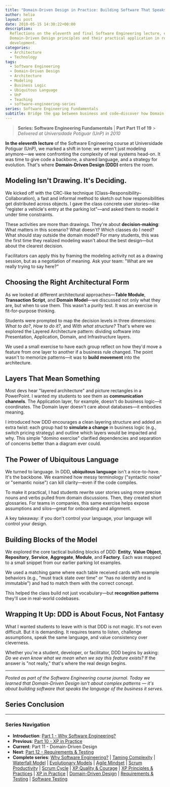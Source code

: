 ```yaml
---
title: "Domain-Driven Design in Practice: Building Software That Speaks Business"
author: helio
layout: post
date: 2010-05-15 14:30:22+00:00
description:
  Reflections on the eleventh and final Software Engineering lecture, exploring
  Domain-Driven Design principles and their practical application in real-world software
  development.
categories:
  - Architecture
  - Technology
tags:
  - Software Engineering
  - Domain-Driven Design
  - Architecture
  - Modeling
  - Business Logic
  - Ubiquitous Language
  - UnP
  - Teaching
  - software-engineering-series
series: Software Engineering Fundamentals
subtitle: Bridge the gap between business and code—discover how Domain-Driven Design creates shared language, models complex business rules, and builds software that truly reflects real-world domains
---
```


> **Series: Software Engineering Fundamentals** | **Part Part 11 of 19** > _Delivered at Universidade Potiguar (UnP) in 2010_

**In the eleventh lecture** of the Software Engineering course at Universidade Potiguar (UnP), we marked a shift in tone: we weren't just modeling anymore—we were confronting the complexity of real systems head-on. It was time to give code a backbone, a shared language, and a strategy for evolution. That's where **Domain-Driven Design (DDD)** enters the room.

## Modeling Isn't Drawing. It's Deciding.

We kicked off with the CRC-like technique (Class–Responsibility–Collaboration), a fast and informal method to sketch out how responsibilities get distributed across objects. I gave the class concrete user stories—like "register a vehicle's entry at the parking lot"—and asked them to model it under time constraints.

These activities are more than drawings. They're about **decision-making**: What matters in this scenario? What doesn't? Which classes do I need? What should stay outside the domain model? For many students, this was the first time they realized modeling wasn't about the best design—but about the clearest decision.

Facilitators can apply this by framing the modeling activity not as a drawing session, but as a negotiation of meaning. Ask your team: "What are we really trying to say here?"

## Choosing the Right Architectural Form

As we looked at different architectural approaches—**Table Module**, **Transaction Script**, and **Domain Model**—we discussed not only what they are, but when to use them. This wasn't a purity test. It was an exercise in fit-for-purpose thinking.

Students were prompted to map the decision levels in three dimensions: _What to do?_, _How to do it?_, and _With what structure?_ That's where we explored the Layered Architecture pattern: dividing software into Presentation, Application, Domain, and Infrastructure layers.

We used a small exercise to have each group reflect on how they'd move a feature from one layer to another if a business rule changed. The point wasn't to memorize patterns—it was to **build movement** into the architecture.

## Layers That Mean Something

Most devs hear "layered architecture" and picture rectangles in a PowerPoint. I wanted my students to see them as **communication channels**. The Application layer, for example, doesn't do business logic—it coordinates. The Domain layer doesn't care about databases—it embodies meaning.

I introduced how DDD encourages a clean layering structure and added an extra twist: each group had to **simulate a change** in business logic (e.g., switch pricing strategy) and outline which layers would be impacted and why. This simple "domino exercise" clarified dependencies and separation of concerns better than a diagram ever could.

## The Power of Ubiquitous Language

We turned to language. In DDD, **ubiquitous language** isn't a nice-to-have. It's the backbone. We examined how messy terminology ("syntactic noise" or "semantic noise") can kill clarity—even if the code compiles.

To make it practical, I had students rewrite user stories using more precise nouns and verbs pulled from domain discussions. Then, they created short glossaries. For teams in companies, this same exercise helps expose assumptions and silos—great for onboarding and alignment.

A key takeaway: if you don't control your language, your language will control your design.

## Building Blocks of the Model

We explored the core tactical building blocks of DDD: **Entity**, **Value Object**, **Repository**, **Service**, **Aggregate**, **Module**, and **Factory**. Each was mapped to a small snippet from our earlier parking lot examples.

We used a matching game where each table received cards with example behaviors (e.g., "must track state over time" or "has no identity and is immutable") and had to match them with the correct concept.

This helped the class build not just vocabulary—but **recognition patterns** they'll use in real-world codebases.

## Wrapping It Up: DDD is About Focus, Not Fantasy

What I wanted students to leave with is that DDD is not magic. It's not even difficult. But it is demanding. It requires teams to listen, challenge assumptions, speak the same language, and value consistency over cleverness.

Whether you're a student, developer, or facilitator, DDD begins by asking: _Do we even know what we mean when we say this feature exists?_ If the answer is "not really," that's where the real design begins.

---

_Posted as part of the Software Engineering course journal. Today we learned that Domain-Driven Design isn't about complex patterns — it's about building software that speaks the language of the business it serves._

## Series Conclusion

---

### **Series Navigation**

- **Introduction**: [Part 1 - Why Software Engineering?](../2010-02-24-software-engineering-purpose/)
- **Previous**: [Part 10 - XP in Practice](../2010-05-08-applying-xp-strategies/)
- **Current**: Part 11 - Domain-Driven Design
- **Next**: [Part 12 - Requirements & Testing](../2010-05-22-requirements-validation-tests/)
- **Complete series**: [Why Software Engineering?](../2010-02-24-software-engineering-purpose/) | [Taming Complexity](../2010-03-02-complexity-process/) | [Waterfall Model](../2010-03-10-waterfall-model/) | [Evolutionary Models](../2010-03-18-evolutionary-models/) | [Agile Mindset](../2010-03-26-agile-mindset/) | [Scrum Productivity](../2010-04-03-scrum-productivity/) | [Scrum Cycle](../2010-04-11-scrum-cycle/) | [XP Quality & Courage](../2010-04-19-xp-quality-courage/) | [XP Principles & Practices](../2010-05-01-xp-principles-practices/) | [XP in Practice](../2010-05-08-applying-xp-strategies/) | [Domain-Driven Design](../2010-05-15-domain-driven-design/) | [Requirements & Testing](../2010-05-22-requirements-validation-tests/) | [Software Testing](../2010-05-29-software-testing/)
